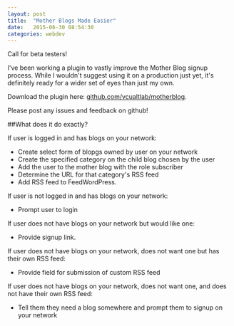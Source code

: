 ```yaml
---
layout: post
title:  "Mother Blogs Made Easier"
date:   2015-06-30 08:54:30
categories: webdev
---
```


Call for beta testers!

I've been working a plugin to vastly improve the Mother Blog signup process. While I wouldn't suggest using it on a production just yet, it's definitely ready for a wider set of eyes than just my own.

Download the plugin here: [github.com/vcualtlab/motherblog](https://github.com/vcualtlab/motherblog).

Please post any issues and feedback on github! 

##What does it do exactly?

If user is logged in and has blogs on your network:

* Create select form of blopgs owned by user on your network
* Create the specified category on the child blog chosen by the user
* Add the user to the mother blog with the role subscriber
* Determine the URL for that category's RSS feed
* Add RSS feed to FeedWordPress.

If user is not logged in and has blogs on your network:

* Prompt user to login

If user does not have blogs on your network but would like one:

* Provide signup link.

If user does not have blogs on your network, does not want one but has their own RSS feed:

* Provide field for submission of custom RSS feed

If user does not have blogs on your network, does not want one, and does not have their own RSS feed:

* Tell them they need a blog somewhere and prompt them to signup on your network
